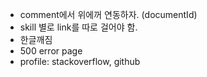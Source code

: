- comment에서 위에꺼 연동하자. (documentId)
- skill 별로 link를 따로 걸어야 함.
- 한글깨짐
- 500 error page
- profile: stackoverflow, github
